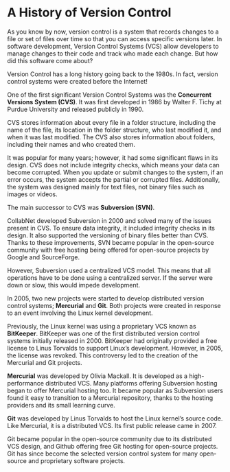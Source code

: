 # A History of Version Control

As you know by now, version control is a system that records changes to a file or set of files over time so that you can access specific versions later. In software development, Version Control Systems (VCS) allow developers to manage changes to their code and track who made each change. But how did this software come about?

Version Control has a long history going back to the 1980s. In fact, version control systems were created before the Internet!

One of the first significant Version Control Systems was the **Concurrent Versions System (CVS)**. It was first developed in 1986 by Walter F. Tichy at Purdue University and released publicly in 1990.

CVS stores information about every file in a folder structure, including the name of the file, its location in the folder structure, who last modified it, and when it was last modified. The CVS also stores information about folders, including their names and who created them.

It was popular for many years; however, it had some significant flaws in its design. CVS does not include integrity checks, which means your data can become corrupted. When you update or submit changes to the system, if an error occurs, the system accepts the partial or corrupted files. Additionally, the system was designed mainly for text files, not binary files such as images or videos.

The main successor to CVS was **Subversion (SVN)**.

CollabNet developed Subversion in 2000 and solved many of the issues present in CVS. To ensure data integrity, it included integrity checks in its design. It also supported the versioning of binary files better than CVS. Thanks to these improvements, SVN became popular in the open-source community with free hosting being offered for open-source projects by Google and SourceForge.

However, Subversion used a centralized VCS model. This means that all operations have to be done using a centralized server. If the server were down or slow, this would impede development.

In 2005, two new projects were started to develop distributed version control systems; **Mercurial** and **Git**. Both projects were created in response to an event involving the Linux kernel development.

Previously, the Linux kernel was using a proprietary VCS known as **BitKeeper**. BitKeeper was one of the first distributed version control systems initially released in 2000. BitKeeper had originally provided a free license to Linus Torvalds to support Linux’s development. However, in 2005, the license was revoked. This controversy led to the creation of the Mercurial and Git projects.

**Mercurial** was developed by Olivia Mackall. It is developed as a high-performance distributed VCS. Many platforms offering Subversion hosting began to offer Mercurial hosting too. It became popular as Subversion users found it easy to transition to a Mercurial repository, thanks to the hosting providers and its small learning curve.

**Git** was developed by Linus Torvalds to host the Linux kernel’s source code. Like Mercurial, it is a distributed VCS. Its first public release came in 2007.

Git became popular in the open-source community due to its distributed VCS design, and Github offering free Git hosting for open-source projects. Git has since become the selected version control system for many open-source and proprietary software projects.
